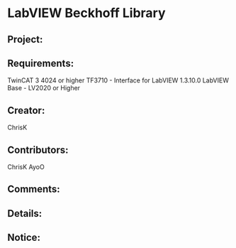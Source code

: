 # LabVIEW Beckhoff Library

## Project: 

## Requirements: 
TwinCAT 3 4024 or higher
TF3710 - Interface for LabVIEW 1.3.10.0
LabVIEW Base - LV2020 or Higher

## Creator: 
ChrisK

## Contributors: 
ChrisK
AyoO

## Comments:

## Details:



## Notice: